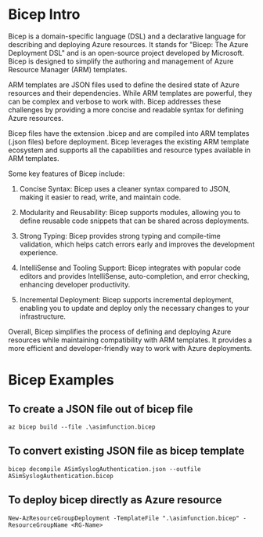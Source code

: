 # Bicep Intro

Bicep is a domain-specific language (DSL) and a declarative language for describing and deploying Azure resources. It stands for "Bicep: The Azure Deployment DSL" and is an open-source project developed by Microsoft. Bicep is designed to simplify the authoring and management of Azure Resource Manager (ARM) templates.

ARM templates are JSON files used to define the desired state of Azure resources and their dependencies. While ARM templates are powerful, they can be complex and verbose to work with. Bicep addresses these challenges by providing a more concise and readable syntax for defining Azure resources.

Bicep files have the extension .bicep and are compiled into ARM templates (.json files) before deployment. Bicep leverages the existing ARM template ecosystem and supports all the capabilities and resource types available in ARM templates.

Some key features of Bicep include:

1. Concise Syntax: Bicep uses a cleaner syntax compared to JSON, making it easier to read, write, and maintain code.

2. Modularity and Reusability: Bicep supports modules, allowing you to define reusable code snippets that can be shared across deployments.

3. Strong Typing: Bicep provides strong typing and compile-time validation, which helps catch errors early and improves the development experience.

4. IntelliSense and Tooling Support: Bicep integrates with popular code editors and provides IntelliSense, auto-completion, and error checking, enhancing developer productivity.

5. Incremental Deployment: Bicep supports incremental deployment, enabling you to update and deploy only the necessary changes to your infrastructure.

Overall, Bicep simplifies the process of defining and deploying Azure resources while maintaining compatibility with ARM templates. It provides a more efficient and developer-friendly way to work with Azure deployments.


# Bicep Examples
## To create a JSON file out of bicep file

`az bicep build --file .\asimfunction.bicep`

## To convert existing JSON file as bicep template

`bicep decompile ASimSyslogAuthentication.json --outfile ASimSyslogAuthentication.bicep`

## To deploy bicep directly as Azure resource

`New-AzResourceGroupDeployment -TemplateFile ".\asimfunction.bicep" -ResourceGroupName <RG-Name>`
